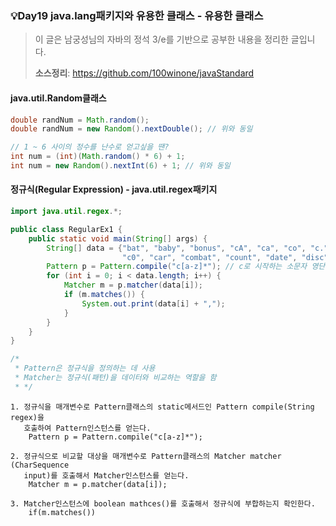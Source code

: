 ### 💡Day19 java.lang패키지와 유용한 클래스 - 유용한 클래스
> 이 글은 남궁성님의 자바의 정석 3/e를 기반으로 공부한 내용을 정리한 글입니다.
>
> **소스정리**: https://github.com/100winone/javaStandard

#### java.util.Random클래스

```java
double randNum = Math.random();
double randNum = new Random().nextDouble(); // 위와 동일

// 1 ~ 6 사이의 정수를 난수로 얻고싶을 땐?        
int num = (int)(Math.random() * 6) + 1;
int num = new Random().nextInt(6) + 1; // 위와 동일
```

#### 정규식(Regular Expression) - java.util.regex패키지
```java
import java.util.regex.*;

public class RegularEx1 {
    public static void main(String[] args) {
        String[] data = {"bat", "baby", "bonus", "cA", "ca", "co", "c.",
                         "c0", "car", "combat", "count", "date", "disc"};
        Pattern p = Pattern.compile("c[a-z]*"); // c로 시작하는 소문자 영단어
        for (int i = 0; i < data.length; i++) {
            Matcher m = p.matcher(data[i]);
            if (m.matches()) {
                System.out.print(data[i] + ",");
            }
        }
    }
}

/*
 * Pattern은 정규식을 정의하는 데 사용
 * Matcher는 정규식(패턴)을 데이터와 비교하는 역할을 함
 * */
```

```
1. 정규식을 매개변수로 Pattern클래스의 static메서드인 Pattern compile(String regex)을
   호출하여 Pattern인스턴스를 얻는다.
    Pattern p = Pattern.compile("c[a-z]*");

2. 정규식으로 비교할 대상을 매개변수로 Pattern클래스의 Matcher matcher (CharSequence 
   input)를 호출해서 Matcher인스턴스를 얻는다.
    Matcher m = p.matcher(data[i]);

3. Matcher인스턴스에 boolean mathces()를 호출해서 정규식에 부합하는지 확인한다.
    if(m.matches())
```